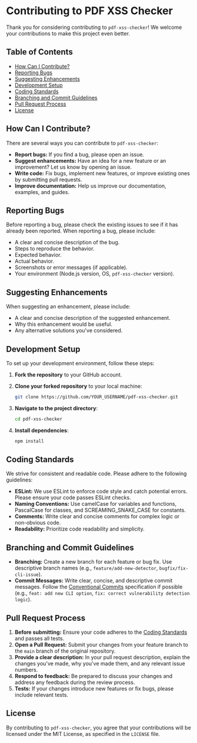 # Contributing to PDF XSS Checker

Thank you for considering contributing to `pdf-xss-checker`! We welcome your contributions to make this project even better.

## Table of Contents

- [How Can I Contribute?](#how-can-i-contribute)
- [Reporting Bugs](#reporting-bugs)
- [Suggesting Enhancements](#suggesting-enhancements)
- [Development Setup](#development-setup)
- [Coding Standards](#coding-standards)
- [Branching and Commit Guidelines](#branching-and-commit-guidelines)
- [Pull Request Process](#pull-request-process)
- [License](#license)

## How Can I Contribute?

There are several ways you can contribute to `pdf-xss-checker`:

*   **Report bugs:** If you find a bug, please open an issue.
*   **Suggest enhancements:** Have an idea for a new feature or an improvement? Let us know by opening an issue.
*   **Write code:** Fix bugs, implement new features, or improve existing ones by submitting pull requests.
*   **Improve documentation:** Help us improve our documentation, examples, and guides.

## Reporting Bugs

Before reporting a bug, please check the existing issues to see if it has already been reported. When reporting a bug, please include:

*   A clear and concise description of the bug.
*   Steps to reproduce the behavior.
*   Expected behavior.
*   Actual behavior.
*   Screenshots or error messages (if applicable).
*   Your environment (Node.js version, OS, `pdf-xss-checker` version).

## Suggesting Enhancements

When suggesting an enhancement, please include:

*   A clear and concise description of the suggested enhancement.
*   Why this enhancement would be useful.
*   Any alternative solutions you've considered.

## Development Setup

To set up your development environment, follow these steps:

1.  **Fork the repository** to your GitHub account.
2.  **Clone your forked repository** to your local machine:

    ```bash
    git clone https://github.com/YOUR_USERNAME/pdf-xss-checker.git
    ```
3.  **Navigate to the project directory**:

    ```bash
    cd pdf-xss-checker
    ```
4.  **Install dependencies**:

    ```bash
    npm install
    ```

## Coding Standards

We strive for consistent and readable code. Please adhere to the following guidelines:

*   **ESLint:** We use ESLint to enforce code style and catch potential errors. Please ensure your code passes ESLint checks.
*   **Naming Conventions:** Use camelCase for variables and functions, PascalCase for classes, and SCREAMING_SNAKE_CASE for constants.
*   **Comments:** Write clear and concise comments for complex logic or non-obvious code.
*   **Readability:** Prioritize code readability and simplicity.

## Branching and Commit Guidelines

*   **Branching:** Create a new branch for each feature or bug fix. Use descriptive branch names (e.g., `feature/add-new-detector`, `bugfix/fix-cli-issue`).
*   **Commit Messages:** Write clear, concise, and descriptive commit messages. Follow the [Conventional Commits](https://www.conventionalcommits.org/en/v1.0.0/) specification if possible (e.g., `feat: add new CLI option`, `fix: correct vulnerability detection logic`).

## Pull Request Process

1.  **Before submitting:** Ensure your code adheres to the [Coding Standards](#coding-standards) and passes all tests.
2.  **Open a Pull Request:** Submit your changes from your feature branch to the `main` branch of the original repository.
3.  **Provide a clear description:** In your pull request description, explain the changes you've made, why you've made them, and any relevant issue numbers.
4.  **Respond to feedback:** Be prepared to discuss your changes and address any feedback during the review process.
5.  **Tests:** If your changes introduce new features or fix bugs, please include relevant tests.

## License

By contributing to `pdf-xss-checker`, you agree that your contributions will be licensed under the MIT License, as specified in the `LICENSE` file. 